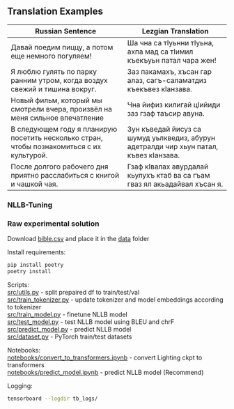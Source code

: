 ## Translation Examples

| **Russian Sentence**                                                                                     | **Lezgian Translation**                                                                                       |
|-----------------------------------------------------------------------------------------------------------|---------------------------------------------------------------------------------------------------------------|
| Давай поедим пиццу, а потом еще немного погуляем!                                                           | Ша чна са тӀуьнни тӀуьна, ахпа мад са тӀимил къекъуьн патал чара жен!                                           |
| Я люблю гулять по парку ранним утром, когда воздух свежий и тишина вокруг.                                  | Заз пакамахъ, хъсан гар алаз, сагъ-саламатдиз къекъвез кӀанзава.                                               |
| Новый фильм, который мы смотрели вчера, произвёл на меня сильное впечатление                                | Чна йифиз килигай цӀийиди заз гзаф таъсир авуна.                                                                |
| В следующем году я планирую посетить несколько стран, чтобы познакомиться с их культурой.                   | Зун къведай йисуз са шумуд уьлкведиз, абурун адетралди чир хьун патал, къвез кӀанзава.                           |
| После долгого рабочего дня приятно расслабиться с книгой и чашкой чая.                                      | Гзаф кӀвалах авурдалай кьулухъ ктаб ва са гъам гваз ял акьадайвал хъсан я.                                      |


### NLLB-Tuning

### Raw experimental solution
Download [bible.csv](https://huggingface.co/datasets/leks-forever/bible-lezghian-russian) and place it in the [data](data) folder

Install requirements:
```bash
pip install poetry
poetry install
```

Scripts:    
[src/utils.py](src/utils.py) - split prepaired df to train/test/val     
[src/train_tokenizer.py](src/train_model.py) - update tokenizer and model embeddings according to tokenizer     
[src/train_model.py](src/train_model.py) - finetune NLLB model      
[src/test_model.py](src/test_model.py) - test NLLB model  using BLEU and chrF       
[src/predict_model.py](src/predict_model.py) - predict NLLB model   
[src/dataset.py](src/dataset.py) - PyTorch train/test datasets

Notebooks:  
[notebooks/convert_to_transformers.ipynb](notebooks/convert_to_transformers.ipynb) -  convert Lighting ckpt to transformers       
[notebooks/predict_model.ipynb](notebooks/predict_model.ipynb) - predict NLLB model (Recommend)

Logging:
```bash
tensorboard --logdir tb_logs/
```
